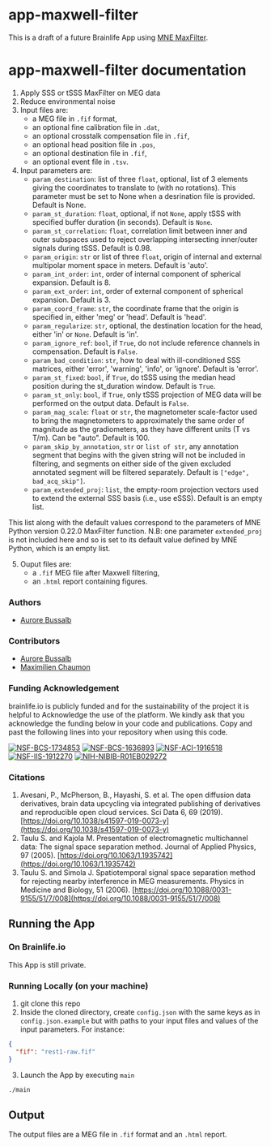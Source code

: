 # app-maxwell-filter

This is a draft of a future Brainlife App using [MNE MaxFilter](https://mne.tools/dev/generated/mne.preprocessing.maxwell_filter.html).

# app-maxwell-filter documentation

1) Apply SSS or tSSS MaxFilter on MEG data 
2) Reduce environmental noise
3) Input files are:
    * a MEG file in `.fif` format,
    * an optional fine calibration file in `.dat`,
    * an optional crosstalk compensation file in `.fif`,
    * an optional head position file in `.pos`,
    * an optional destination file in `.fif`,
    * an optional event file in `.tsv`.
4) Input parameters are:
    * `param_destination`: list of three `float`, optional, list of 3 elements giving the coordinates to translate to (with no rotations). This parameter must be set to None when a desrination file is provided. Default is None. 
    * `param_st_duration`: `float`, optional, if not `None`, apply tSSS with specified buffer duration (in seconds). Default is `None`.
    * `param_st_correlation`: `float`, correlation limit between inner and outer subspaces used to reject overlapping intersecting 
      inner/outer signals during tSSS. Default is 0.98.
    * `param_origin`: `str` or list of three `float`, origin of internal and external multipolar moment space in meters. Default is 'auto'.
    * `param_int_order`: `int`, order of internal component of spherical expansion. Default is 8.
    * `param_ext_order`: `int`, order of external component of spherical expansion. Default is 3.
    * `param_coord_frame`: `str`, the coordinate frame that the origin is specified in, either 'meg' or 'head'. Default is 'head'.
    * `param_regularize`: `str`, optional, the destination location for the head, either 'in' or `None`. Default is 'in'.
    * `param_ignore_ref`: `bool`, if `True`, do not include reference channels in compensation. Default is `False`.
    * `param_bad_condition`: `str`, how to deal with ill-conditioned SSS matrices, either 'error', 'warning', 'info', or 'ignore'. Default is 'error'.
    * `param_st_fixed`: `bool`, if `True`, do tSSS using the median head position during the st_duration window. Default is `True`.
    * `param_st_only`: `bool`, if `True`, only tSSS projection of MEG data will be performed on the output data. Default is `False`.
    * `param_mag_scale`: `float` or `str`, the magnetometer scale-factor used to bring the magnetometers to approximately the same order of magnitude as the gradiometers, as they have different units (T vs T/m). Can be "auto". Default is 100.
    * `param_skip_by_annotation`, `str` or `list of str`, any annotation segment that begins with the given string will not be included in filtering, and segments on either side of the given excluded annotated segment will be filtered separately.
      Default is `["edge", bad_acq_skip"]`.
    * `param_extended_proj`: `list`, the empty-room projection vectors used to extend the external SSS basis (i.e., use eSSS). Default is an empty list.
      
This list along with the default values correspond to the parameters of MNE Python version 0.22.0 MaxFilter function.
N.B: one parameter `extended_proj` is not included here and so is set to its default value defined by MNE Python, which is an empty list.  

5) Ouput files are:
    * a `.fif` MEG file after Maxwell filtering,
    * an `.html` report containing figures.

### Authors
- [Aurore Bussalb](aurore.bussalb@icm-institute.org)

### Contributors
- [Aurore Bussalb](aurore.bussalb@icm-institute.org)
- [Maximilien Chaumon](maximilien.chaumon@icm-institute.org)

### Funding Acknowledgement
brainlife.io is publicly funded and for the sustainability of the project it is helpful to Acknowledge the use of the platform. We kindly ask that you acknowledge the funding below in your code and publications. Copy and past the following lines into your repository when using this code.

[![NSF-BCS-1734853](https://img.shields.io/badge/NSF_BCS-1734853-blue.svg)](https://nsf.gov/awardsearch/showAward?AWD_ID=1734853)
[![NSF-BCS-1636893](https://img.shields.io/badge/NSF_BCS-1636893-blue.svg)](https://nsf.gov/awardsearch/showAward?AWD_ID=1636893)
[![NSF-ACI-1916518](https://img.shields.io/badge/NSF_ACI-1916518-blue.svg)](https://nsf.gov/awardsearch/showAward?AWD_ID=1916518)
[![NSF-IIS-1912270](https://img.shields.io/badge/NSF_IIS-1912270-blue.svg)](https://nsf.gov/awardsearch/showAward?AWD_ID=1912270)
[![NIH-NIBIB-R01EB029272](https://img.shields.io/badge/NIH_NIBIB-R01EB029272-green.svg)](https://grantome.com/grant/NIH/R01-EB029272-01)

### Citations
1. Avesani, P., McPherson, B., Hayashi, S. et al. The open diffusion data derivatives, brain data upcycling via integrated publishing of derivatives and reproducible open cloud services. Sci Data 6, 69 (2019). [https://doi.org/10.1038/s41597-019-0073-y](https://doi.org/10.1038/s41597-019-0073-y)
2. Taulu S. and Kajola M. Presentation of electromagnetic multichannel data: The signal space separation method. Journal of Applied Physics, 97 (2005). [https://doi.org/10.1063/1.1935742](https://doi.org/10.1063/1.1935742)
3. Taulu S. and Simola J. Spatiotemporal signal space separation method for rejecting nearby interference in MEG measurements. Physics in Medicine and Biology, 51 (2006). [https://doi.org/10.1088/0031-9155/51/7/008](https://doi.org/10.1088/0031-9155/51/7/008)


## Running the App 

### On Brainlife.io

This App is still private.

### Running Locally (on your machine)

1. git clone this repo
2. Inside the cloned directory, create `config.json` with the same keys as in `config.json.example` but with paths to your input 
   files and values of the input parameters. For instance:

```json
{
  "fif": "rest1-raw.fif"
}
```

3. Launch the App by executing `main`

```bash
./main
```

## Output

The output files are a MEG file in `.fif` format and an `.html` report.
